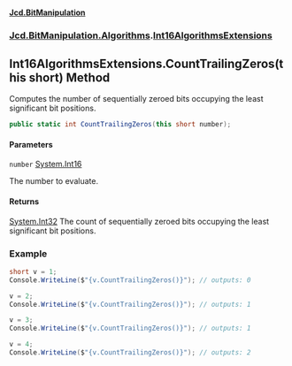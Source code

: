 #### [Jcd.BitManipulation](index 'index')
### [Jcd.BitManipulation.Algorithms](Jcd.BitManipulation.Algorithms 'Jcd.BitManipulation.Algorithms').[Int16AlgorithmsExtensions](Jcd.BitManipulation.Algorithms.Int16AlgorithmsExtensions 'Jcd.BitManipulation.Algorithms.Int16AlgorithmsExtensions')

## Int16AlgorithmsExtensions.CountTrailingZeros(this short) Method

Computes the number of sequentially zeroed bits occupying the
least significant bit positions.

```csharp
public static int CountTrailingZeros(this short number);
```
#### Parameters

<a name='Jcd.BitManipulation.Algorithms.Int16AlgorithmsExtensions.CountTrailingZeros(thisshort).number'></a>

`number` [System.Int16](https://docs.microsoft.com/en-us/dotnet/api/System.Int16 'System.Int16')

The number to evaluate.

#### Returns
[System.Int32](https://docs.microsoft.com/en-us/dotnet/api/System.Int32 'System.Int32')
The count of sequentially zeroed bits occupying the least significant bit positions.

### Example

```csharp
short v = 1;
Console.WriteLine($"{v.CountTrailingZeros()}"); // outputs: 0

v = 2;
Console.WriteLine($"{v.CountTrailingZeros()}"); // outputs: 1

v = 3;
Console.WriteLine($"{v.CountTrailingZeros()}"); // outputs: 1

v = 4;
Console.WriteLine($"{v.CountTrailingZeros()}"); // outputs: 2
```